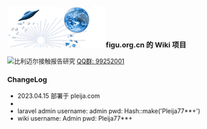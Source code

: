 


### ![figu.org.cn](docs/images/figu.png)figu.org.cn 的 Wiki 项目
![比利迈尔接触报告研究](https://pub.idqqimg.com/wpa/images/group.png) [QQ群: 99252001](https://qm.qq.com/cgi-bin/qm/qr?k=fGj3vHDbbkQZhMOY3JPylihnxi9SqTFz&jump_from=webapi)

### ChangeLog
- 2023.04.15 部署于 pleija.com
- 
- laravel admin username: admin pwd: Hash::make('Pleija77**+')
- wiki username: Admin pwd: Pleija77**+